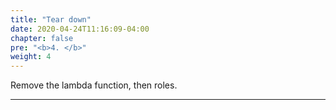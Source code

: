 ```yaml
---
title: "Tear down"
date: 2020-04-24T11:16:09-04:00
chapter: false
pre: "<b>4. </b>"
weight: 4
---
```

Remove the lambda function, then roles.

***

